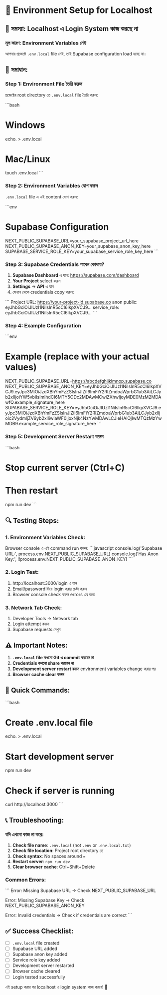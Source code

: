 # 🔧 Environment Setup for Localhost

## 🚨 সমস্যা: Localhost এ Login System কাজ করছে না

### মূল কারণ: Environment Variables নেই

আপনার প্রজেক্টে `.env.local` file নেই, তাই Supabase configuration load হচ্ছে না।

## 🎯 সমাধান:

### Step 1: Environment File তৈরি করুন

প্রজেক্টের root directory তে `.env.local` file তৈরি করুন:

\`\`\`bash
# Windows
echo. > .env.local

# Mac/Linux
touch .env.local
\`\`\`

### Step 2: Environment Variables যোগ করুন

`.env.local` file এ এই content যোগ করুন:

\`\`\`env
# Supabase Configuration
NEXT_PUBLIC_SUPABASE_URL=your_supabase_project_url_here
NEXT_PUBLIC_SUPABASE_ANON_KEY=your_supabase_anon_key_here
SUPABASE_SERVICE_ROLE_KEY=your_supabase_service_role_key_here
\`\`\`

### Step 3: Supabase Credentials পাবেন কোথায়?

1. **Supabase Dashboard** এ যান: https://supabase.com/dashboard
2. **Your Project** select করুন
3. **Settings** → **API** এ যান
4. সেখান থেকে credentials copy করুন:

\`\`\`
Project URL: https://your-project-id.supabase.co
anon public: eyJhbGciOiJIUzI1NiIsInR5cCI6IkpXVCJ9...
service_role: eyJhbGciOiJIUzI1NiIsInR5cCI6IkpXVCJ9...
\`\`\`

### Step 4: Example Configuration

\`\`\`env
# Example (replace with your actual values)
NEXT_PUBLIC_SUPABASE_URL=https://abcdefghijklmnop.supabase.co
NEXT_PUBLIC_SUPABASE_ANON_KEY=eyJhbGciOiJIUzI1NiIsInR5cCI6IkpXVCJ9.eyJpc3MiOiJzdXBhYmFzZSIsInJlZiI6ImFiY2RlZmdoaWprbG1ub3AiLCJyb2xlIjoiYW5vbiIsImlhdCI6MTY5ODc2MDAwMCwiZXhwIjoyMDE0MzM2MDAwfQ.example_signature_here
SUPABASE_SERVICE_ROLE_KEY=eyJhbGciOiJIUzI1NiIsInR5cCI6IkpXVCJ9.eyJpc3MiOiJzdXBhYmFzZSIsInJlZiI6ImFiY2RlZmdoaWprbG1ub3AiLCJyb2xlIjoic2VydmljZV9yb2xlIiwiaWF0IjoxNjk4NzYwMDAwLCJleHAiOjIwMTQzMzYwMDB9.example_service_role_signature_here
\`\`\`

### Step 5: Development Server Restart করুন

\`\`\`bash
# Stop current server (Ctrl+C)
# Then restart
npm run dev
\`\`\`

## 🔍 Testing Steps:

### 1. Environment Variables Check:
Browser console এ এই command run করুন:
\`\`\`javascript
console.log('Supabase URL:', process.env.NEXT_PUBLIC_SUPABASE_URL)
console.log('Has Anon Key:', !!process.env.NEXT_PUBLIC_SUPABASE_ANON_KEY)
\`\`\`

### 2. Login Test:
1. http://localhost:3000/login এ যান
2. Email/password দিয়ে login করার চেষ্টা করুন
3. Browser console check করুন errors এর জন্য

### 3. Network Tab Check:
1. Developer Tools → Network tab
2. Login attempt করুন
3. Supabase requests দেখুন

## ⚠️ Important Notes:

1. **`.env.local` file কখনো Git এ commit করবেন না**
2. **Credentials কখনো share করবেন না**
3. **Development server restart করুন** environment variables change করার পর
4. **Browser cache clear করুন**

## 🚀 Quick Commands:

\`\`\`bash
# Create .env.local file
echo. > .env.local

# Start development server
npm run dev

# Check if server is running
curl http://localhost:3000
\`\`\`

## 📞 Troubleshooting:

### যদি এখনো কাজ না করে:

1. **Check file name**: `.env.local` (not `.env` or `.env.local.txt`)
2. **Check file location**: Project root directory তে
3. **Check syntax**: No spaces around `=`
4. **Restart server**: `npm run dev`
5. **Clear browser cache**: Ctrl+Shift+Delete

### Common Errors:

\`\`\`
Error: Missing Supabase URL
→ Check NEXT_PUBLIC_SUPABASE_URL

Error: Missing Supabase Key
→ Check NEXT_PUBLIC_SUPABASE_ANON_KEY

Error: Invalid credentials
→ Check if credentials are correct
\`\`\`

## ✅ Success Checklist:

- [ ] `.env.local` file created
- [ ] Supabase URL added
- [ ] Supabase anon key added
- [ ] Service role key added
- [ ] Development server restarted
- [ ] Browser cache cleared
- [ ] Login tested successfully

এই setup করার পর localhost এ login system কাজ করবে! 🎉
